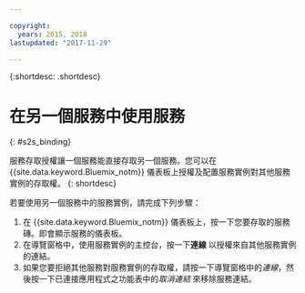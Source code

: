 ```yaml
---

copyright:
  years: 2015, 2018
lastupdated: "2017-11-29"

---
```


{:shortdesc: .shortdesc}

# 在另一個服務中使用服務
{: #s2s_binding}

服務存取授權讓一個服務能直接存取另一個服務。您可以在 {{site.data.keyword.Bluemix_notm}} 儀表板上授權及配置服務實例對其他服務實例的存取權。
{: shortdesc}

若要使用另一個服務中的服務實例，請完成下列步驟：

1. 在 {{site.data.keyword.Bluemix_notm}} 儀表板上，按一下您要存取的服務磚。即會顯示服務的儀表板。
2. 在導覽窗格中，使用服務實例的主控台，按一下**連線** 以授權來自其他服務實例的連結。
3. 如果您要拒絕其他服務對服務實例的存取權，請按一下導覽窗格中的*連線*，然後按一下已連接應用程式之功能表中的*取消連結* 來移除服務連結。
